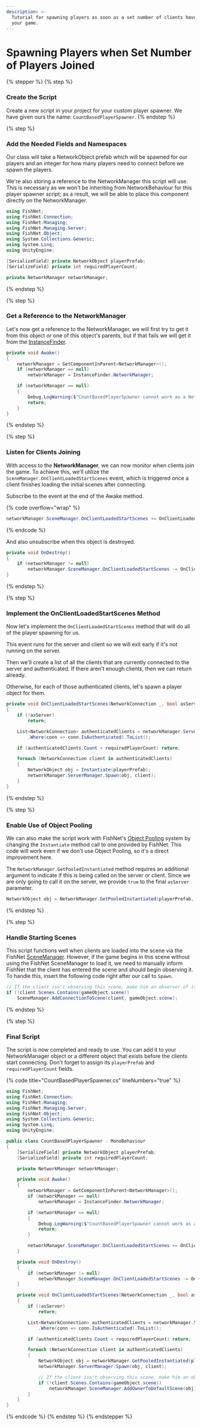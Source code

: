 ```yaml
---
description: >-
  Tutorial for spawning players as soon as a set number of clients have joined
  your game.
---
```


# Spawning Players when Set Number of Players Joined

{% stepper %}
{% step %}
### Create the Script

Create a new script in your project for your custom player spawner. We have given ours the name: `CountBasedPlayerSpawner`.
{% endstep %}

{% step %}
### Add the Needed Fields and Namespaces

Our class will take a NetworkObject prefab which will be spawned for our players and an integer for how many players need to connect before we spawn the players.

We're also storing a reference to the NetworkManager this script will use. This is necessary as we won't be inheriting from NetworkBehaviour for this player spawner script; as a result, we will be able to place this component directly on the NetworkManager.

```csharp
using FishNet;
using FishNet.Connection;
using FishNet.Managing;
using FishNet.Managing.Server;
using FishNet.Object;
using System.Collections.Generic;
using System.Linq;
using UnityEngine;

[SerializeField] private NetworkObject playerPrefab;
[SerializeField] private int requiredPlayerCount;

private NetworkManager networkManager;
```
{% endstep %}

{% step %}
### Get a Reference to the NetworkManager

Let's now get a reference to the NetworkManager, we will first try to get it from this object or one of this object's parents, but if that fails we will get it from the [InstanceFinder](../../../guides/features/instancefinder-guides.md).

```csharp
private void Awake()
{
    networkManager = GetComponentInParent<NetworkManager>();
    if (networkManager == null)
        networkManager = InstanceFinder.NetworkManager;

    if (networkManager == null)
    {
        Debug.LogWarning($"CountBasedPlayerSpawner cannot work as a NetworkManager couldn't be found.");
        return;
    }
}
```
{% endstep %}

{% step %}
### Listen for Clients Joining

With access to the **NetworkManager**, we can now monitor when clients join the game. To achieve this, we’ll utilize the `SceneManager.OnClientLoadedStartScenes` event, which is triggered once a client finishes loading the initial scenes after connecting.

Subscribe to the event at the end of the Awake method.

{% code overflow="wrap" %}
```csharp
networkManager.SceneManager.OnClientLoadedStartScenes += OnClientLoadedStartScenes;
```
{% endcode %}

And also unsubscribe when this object is destroyed.

```csharp
private void OnDestroy()
{
    if (networkManager != null)
        networkManager.SceneManager.OnClientLoadedStartScenes -= OnClientLoadedStartScenes;
}
```
{% endstep %}

{% step %}
### Implement the OnClientLoadedStartScenes Method

Now let's implement the `OnClientLoadedStartScenes` method that will do all of the player spawning for us.

This event runs for the server and client so we will exit early if it's not running on the server.

Then we'll create a list of all the clients that are currently connected to the server and authenticated. If there aren't enough clients, then we can return already.

Otherwise, for each of those authenticated clients, let's spawn a player object for them.

```csharp
private void OnClientLoadedStartScenes(NetworkConnection _, bool asServer)
{
    if (!asServer)
        return;

    List<NetworkConnection> authenticatedClients = networkManager.ServerManager.Clients.Values
        .Where(conn => conn.IsAuthenticated).ToList();

    if (authenticatedClients.Count < requiredPlayerCount) return;

    foreach (NetworkConnection client in authenticatedClients)
    {
        NetworkObject obj = Instantiate(playerPrefab);
        networkManager.ServerManager.Spawn(obj, client);
    }
}
```
{% endstep %}

{% step %}
### Enable Use of Object Pooling

We can also make the script work with FishNet's [Object Pooling](../../../guides/features/networked-gameobjects-and-scripts/spawning/object-pooling.md) system by changing the `Instantiate` method call to one provided by FishNet. This code will work even if we don't use Object Pooling, so it's a direct improvement here.

The `NetworkManager.GetPooledInstantiated` method requires an additional argument to indicate if this is being called on the server or client. Since we are only going to call it on the server, we provide `true` to the final `asServer` parameter.

```csharp
NetworkObject obj = NetworkManager.GetPooledInstantiated(playerPrefab, asServer: tr
```
{% endstep %}

{% step %}
### Handle Starting Scenes

This script functions well when clients are loaded into the scene via the FishNet [SceneManager](../../../guides/features/scene-management/). However, if the game begins in this scene without using the FishNet SceneManager to load it, we need to manually inform FishNet that the client has entered the scene and should begin observing it. To handle this, insert the following code right after our call to `Spawn`.

```csharp
// If the client isn't observing this scene, make him an observer of it.
if (!client.Scenes.Contains(gameObject.scene))
    SceneManager.AddConnectionToScene(client, gameObject.scene);
```
{% endstep %}

{% step %}
### Final Script

The script is now completed and ready to use. You can add it to your NetworkManager object or a different object that exists before the clients start connecting. Don't forget to assign its `playerPrefab` and `requiredPlayerCount` fields.

{% code title="CountBasedPlayerSpawner.cs" lineNumbers="true" %}
```csharp
using FishNet;
using FishNet.Connection;
using FishNet.Managing;
using FishNet.Managing.Server;
using FishNet.Object;
using System.Collections.Generic;
using System.Linq;
using UnityEngine;

public class CountBasedPlayerSpawner : MonoBehaviour
{
    [SerializeField] private NetworkObject playerPrefab;
    [SerializeField] private int requiredPlayerCount;

    private NetworkManager networkManager;

    private void Awake()
    {
        networkManager = GetComponentInParent<NetworkManager>();
        if (networkManager == null)
            networkManager = InstanceFinder.NetworkManager;

        if (networkManager == null)
        {
            Debug.LogWarning($"CountBasedPlayerSpawner cannot work as a NetworkManager couldn't be found.");
            return;
        }

        networkManager.SceneManager.OnClientLoadedStartScenes += OnClientLoadedStartScenes;
    }

    private void OnDestroy()
    {
        if (networkManager != null)
            networkManager.SceneManager.OnClientLoadedStartScenes -= OnClientLoadedStartScenes;
    }

    private void OnClientLoadedStartScenes(NetworkConnection _, bool asServer)
    {
        if (!asServer)
            return;

        List<NetworkConnection> authenticatedClients = networkManager.ServerManager.Clients.Values
            .Where(conn => conn.IsAuthenticated).ToList();

        if (authenticatedClients.Count < requiredPlayerCount) return;

        foreach (NetworkConnection client in authenticatedClients)
        {
            NetworkObject obj = networkManager.GetPooledInstantiated(playerPrefab, asServer: true);
            networkManager.ServerManager.Spawn(obj, client);

            // If the client isn't observing this scene, make him an observer of it.
            if (!client.Scenes.Contains(gameObject.scene))
                networkManager.SceneManager.AddOwnerToDefaultScene(obj);
        }
    }
}
```
{% endcode %}
{% endstep %}
{% endstepper %}
